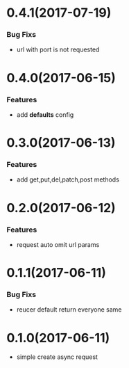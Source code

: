# 0.4.1(2017-07-19)
### Bug Fixs
* url with port is not requested 

# 0.4.0(2017-06-15)
### Features
* add **defaults** config

# 0.3.0(2017-06-13)
### Features
* add get,put,del,patch,post methods

# 0.2.0(2017-06-12)
### Features
* request auto omit url params

# 0.1.1(2017-06-11)
### Bug Fixs
* reucer default return everyone same

# 0.1.0(2017-06-11)
* simple create async request
